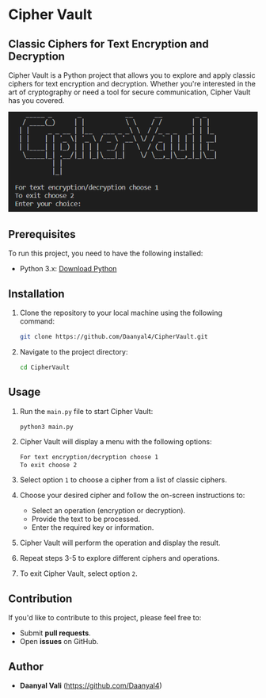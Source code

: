 # Cipher Vault

## Classic Ciphers for Text Encryption and Decryption

Cipher Vault is a Python project that allows you to explore and apply classic ciphers for text encryption and decryption. Whether you're interested in the art of cryptography or need a tool for secure communication, Cipher Vault has you covered.

![Cipher Vault](image.png)

## Prerequisites

To run this project, you need to have the following installed:

- Python 3.x: [Download Python](https://www.python.org/downloads/)

## Installation

1. Clone the repository to your local machine using the following command:

    ```bash
    git clone https://github.com/Daanyal4/CipherVault.git
    ```

2. Navigate to the project directory:

    ```bash
    cd CipherVault
    ```

## Usage

1. Run the `main.py` file to start Cipher Vault:

    ```bash
    python3 main.py
    ```

2. Cipher Vault will display a menu with the following options:

    ```
    For text encryption/decryption choose 1
    To exit choose 2
    ```

3. Select option `1` to choose a cipher from a list of classic ciphers.

4. Choose your desired cipher and follow the on-screen instructions to:

    - Select an operation (encryption or decryption).
    - Provide the text to be processed.
    - Enter the required key or information.

5. Cipher Vault will perform the operation and display the result.

6. Repeat steps 3-5 to explore different ciphers and operations.

7. To exit Cipher Vault, select option `2`.

## Contribution

If you'd like to contribute to this project, please feel free to:

- Submit **pull requests**.
- Open **issues** on GitHub.

## Author

- **Daanyal Vali** (https://github.com/Daanyal4)

